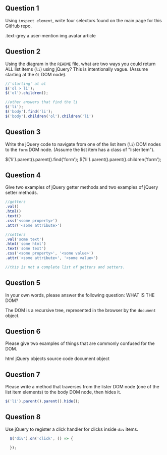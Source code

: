 ## Question 1

Using `inspect element`, write four selectors found on the main page for this
GitHub repo.

<!-- your answer starts here -->
.text-grey
a.user-mention
img.avatar
article
<!-- your answer ends here -->

## Question 2

Using the diagram in the `README` file, what are two ways you could return ALL
list items (`li`) using jQuery? This is intentionally vague. (Assume starting
at the `OL` DOM node).

<!-- your answer starts here -->
```js
//'starting' at ol
$('ol > li');
$('ol').children();

//other answers that find the li
$('li');
$('body').find('li');
$('body').children('ol').children('li')
```
<!-- your answer ends here -->

## Question 3

Write the jQuery code to navigate from one of the list item (`li`) DOM nodes to
the `form` DOM node. (Assume the list item has a class of "listerItem").

<!-- your answer starts here -->
$('li').parent().parent().find('form');
$('li').parent().parent().children('form');
<!-- your answer ends here -->

## Question 4

Give two examples of jQuery getter methods and two examples of jQuery setter
methods.

<!-- your answer starts here -->
```js
//getters
.val()
.html()
.text()
.css('<some property>')
.attr('<some attribute>')

//setters
.val('some text')
.html('some html')
.text('some text')
.css('<some property>', '<some value>')
.attr('<some attribute>', '<some value>')

//this is not a complete list of getters and setters.
```
<!-- your answer ends here -->

## Question 5

In your own words, please answer the following question: WHAT IS THE DOM?

<!-- your answer starts here -->
The DOM is a recursive tree, represented in the browser by the `document` object.
<!-- your answer ends here -->

## Question 6

Please give two examples of things that are commonly confused for the DOM.

<!-- your answer starts here -->
html
jQuery objects
source code
document object
<!-- your answer ends here -->

## Question 7

Please write a method that traverses from the lister DOM node (one of the list
item elements) to the body DOM node, then hides it.

<!-- your answer starts here -->
```js
$('li').parent().parent().hide();
```
<!-- your answer ends here -->

## Question 8

Use jQuery to register a click handler for clicks inside `div` items.

<!-- your answer starts here -->
```js
  $('div').on('click', () => {

  });
```
<!-- your answer ends here -->
